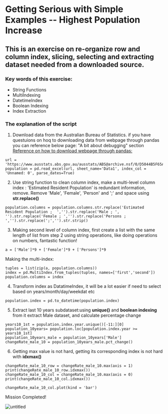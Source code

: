 # Getting Serious with Simple Examples -- Highest Population Increase 
## This is an exercise on re-organize row and column index, slicing, selecting and extracting dataset needed from a downloaded source.
### Key words of this exercise:
- String Functions
- MultiIndexing
- DatetimeIndex
- Boolean Indexing
- Index Extraction

### The explanation of the script 
1. Download data from the Australian Bureau of Statistics. if you have questuions on hoq to downloading data from webpage through pandas you can reference below page:
"A bit about debugging" section
[Reference on how to download webpage through pandas:](https://estherbaili.github.io/my-examples/)
```
url = 'https://www.ausstats.abs.gov.au/ausstats/ABS@archive.nsf/0/D5044B5F65AFD893CA25852F001DE5F5/$File/310104.xls'
population = pd.read_excel(url, sheet_name='Data1', index_col = 'Unnamed: 0', parse_dates=True)
```
2. Use string function to clean column index, make a multi-level column index : 'Estimated Resident Population' is redundant information, remove. 
Remove 'Male', 'Female', 'Person' and ';' and space using __str.replace()__
```
population.columns = population.columns.str.replace('Estimated Resident Population ;  ','').str.replace('Male ; ', '').str.replace('Female ; ','').str.replace('Persons ; ','').str.replace(';','').str.strip()
```
3. Making second level of column index, first create a list with the same length of list from step 2 using string operations, like doing operations on numbers, fantastic function!
```
a = ['Male']*9 + ['Female']*9 + ['Persons']*9
```
Making the multi-index:
```
tuples = list(zip(a, population.columns))
index = pd.MultiIndex.from_tuples(tuples, names=['first','second'])
population.columns = index
```
4. Transform index as DatatimeIndex, it will be a lot easier if need to select based on years/month/day/weekdat etc
```
population.index = pd.to_datetime(population.index)
```
5. Extract last 10 years subdataset:using __unique()__ and __boolean indexing__ from it extract Male dataset, and calculate percentage change
```
years10_1st = population.index.year.unique()[-11:][0]
population_10years= population.loc[population.index.year >= years10_1st]
population_10years_male = population_10years['Male']
changeRate_male_10 = population_10years_male.pct_change()
```
6. Getting max value is not hard, getting its corresponding index is not hard with __idxmax()__
```
changeRate_male_10_row = changeRate_male_10.max(axis = 1)
print(changeRate_male_10_row.idxmax())
changeRate_male_10_col = changeRate_male_10.max(axis = 0)
print(changeRate_male_10_col.idxmax())

changeRate_male_10_col.plot(kind = 'bar')
```
Mission Completed!

![untitled](https://user-images.githubusercontent.com/44017368/81499156-91998400-9308-11ea-92c4-c0a11c77f2a4.png)



